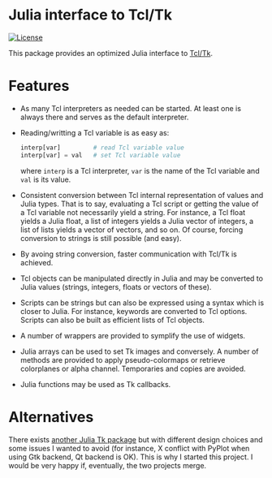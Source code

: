 # Julia interface to Tcl/Tk

[![License](http://img.shields.io/badge/license-MIT-brightgreen.svg?style=flat)](LICENSE.md)

This package provides an optimized Julia interface to
[Tcl/Tk](http://www.tcl.tk/).

# Features

* As many Tcl interpreters as needed can be started.  At least one is always
  there and serves as the default interpreter.

* Reading/writting a Tcl variable is as easy as:

  ```julia
  interp[var]         # read Tcl variable value
  interp[var] = val   # set Tcl variable value
  ```

  where `interp` is a Tcl interpreter, `var` is the name of the Tcl variable
  and `val` is its value.

* Consistent conversion between Tcl internal representation of values and Julia
  types.  That is to say, evaluating a Tcl script or getting the value of a Tcl
  variable not necessarily yield a string.  For instance, a Tcl float yields a
  Julia float, a list of integers yields a Julia vector of integers, a list of
  lists yields a vector of vectors, and so on.  Of course, forcing conversion
  to strings is still possible (and easy).

* By avoing string conversion, faster communication with Tcl/Tk is achieved.

* Tcl objects can be manipulated directly in Julia and may be converted to
  Julia values (strings, integers, floats or vectors of these).

* Scripts can be strings but can also be expressed using a syntax which is
  closer to Julia.  For instance, keywords are converted to Tcl options.
  Scripts can also be built as efficient lists of Tcl objects.

* A number of wrappers are provided to symplify the use of widgets.

* Julia arrays can be used to set Tk images and conversely.  A number of
  methods are provided to apply pseudo-colormaps or retrieve colorplanes or
  alpha channel.  Temporaries and copies are avoided.

* Julia functions may be used as Tk callbacks.


# Alternatives

There exists [another Julia Tk package](http://github.com/JuliaGraphics/Tk.jl)
but with different design choices and some issues I wanted to avoid (for
instance, X conflict with PyPlot when using Gtk backend, Qt backend is OK).
This is why I started this project.  I would be very happy if, eventually, the
two projects merge.
